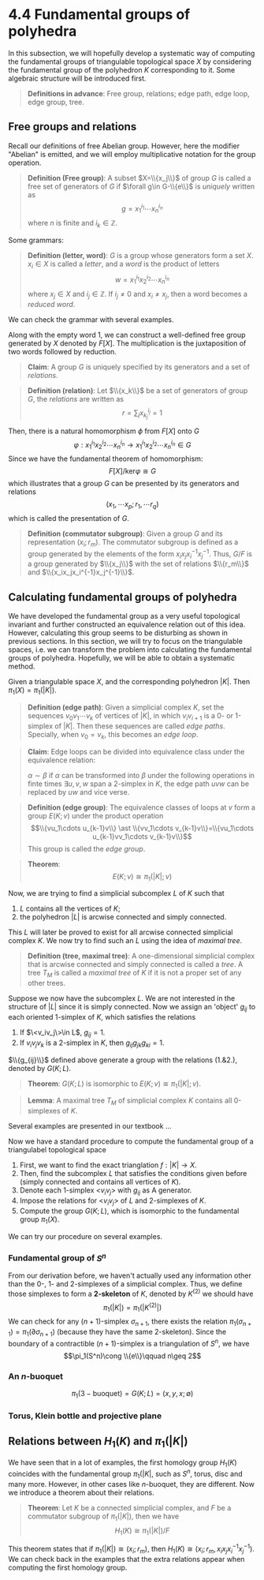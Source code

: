 # 4.4 Fundamental groups of polyhedra

In this subsection, we will hopefully develop a systematic way of computing the fundamental groups of triangulable topological space $X$ by considering the fundamental group of the polyhedron $K$ corresponding to it. Some algebraic structure will be introduced first.

>**Definitions in advance**: Free group, relations; edge path, edge loop, edge group, tree.

## Free groups and relations

Recall our definitions of free Abelian group. However, here the modifier "Abelian" is emitted, and we will employ multiplicative notation for the group operation.

>**Definition (Free group)**: A subset $X=\\{x_j\\}$ of group $G$ is called a free set of generators of $G$ if $\forall g\in G-\\{e\\}$ is *uniquely* written as
>$$g=x^{i_1}_1\cdots x^{i_n}_n$$
>where $n$ is finite and $i_k\in \mathbb{Z}$.

Some grammars:
>**Definition (letter, word)**: $G$ is a group whose generators form a set $X$. $x_i\in X$ is called a *letter*, and a *word* is the product of letters 
>$$w=x_1^{i_1}x_2^{i_2}\cdots x_n^{i_n}$$
>where $x_j\in X$ and $i_j\in \mathbb{Z}$. If $i_j\neq 0$ and $x_i\neq x_j$, then a word becomes a *reduced word*.

We can check the grammar with several examples.

Along with the empty word 1, we can construct a well-defined free group generated by $X$ denoted by $F[X]$. The multiplication is the juxtaposition of two words followed by reduction.

>**Claim**: A group $G$ is uniquely specified by its generators and a set of *relations*.

>**Definition (relation)**: Let $\\{x_k\\}$ be a set of generators of group $G$, the *relations* are written as 
>$$r=\sum_jx_{k_j}^{i_j}=1$$

Then, there is a natural homomorphism $\phi$ from $F[X]$ onto $G$
$$\varphi: x_1^{i_1}x_2^{i_2}\cdots x_n^{i_n}\longrightarrow x_1^{i_1}x_2^{i_2}\cdots x_n^{i_n} \in G$$
Since we have the fundamental theorem of homomorphism:
$$F[X]/\text{ker} \varphi\cong G$$
which illustrates that a group $G$ can be presented by its generators and relations
$$(x_1,\cdots x_p; r_1, \cdots r_q)$$
which is called the presentation of $G$.

>**Definition (commutator subgroup)**: Given a group $G$ and its representation $(x_i;r_m)$. The commutator subgroup is defined as a group generated by the elements of the form $x_ix_jx_i^{-1}x_j^{-1}$. Thus, $G/F$ is a group generated by $\\{x_j\\}$ with the set of relations $\\{r_m\\}$ and $\\{x_ix_jx_i^{-1}x_j^{-1}\\}$.

## Calculating fundamental groups of polyhedra

We have developed the fundamental group as a very useful topological invariant and further constructed an equivalence relation out of this idea. However, calculating this group seems to be disturbing as shown in previous sections. In this section, we will try to focus on the triangulable spaces, i.e. we can transform the problem into calculating the fundamental groups of polyhedra. Hopefully, we will be able to obtain a systematic method.

Given a triangulable space $X$, and the corresponding polyhedron $|K|$. Then $\pi_1(X)=\pi_1(|K|)$.

>**Definition (edge path)**: Given a simplicial complex $K$, set the sequences $v_0v_1\cdots v_k$ of vertices of $|K|$, in which $v_iv_{i+1}$ is a 0- or 1-simplex of $|K|$. Then these sequences are called *edge paths*. Specially, when $v_0=v_k$, this becomes an *edge loop*.

>**Claim**: Edge loops can be divided into equivalence class under the equivalence relation:
>
>$\alpha\sim \beta$ if $\alpha$ can be transformed into $\beta$ under the following operations in finte times
>$\exists u, v, w$ span a 2-simplex in $K$, the edge path $uvw$ can be replaced by $uw$ and vice verse.

>**Definition (edge group)**: The equivalence classes of loops at $v$ form a group $E(K;v)$ under the product operation
>$$\\{vu_1\cdots u_{k-1}v\\} \ast \\{vv_1\cdots v_{k-1}v\\}=\\{vu_1\cdots u_{k-1}vv_1\cdots v_{k-1}v\\}$$
>This group is called the *edge group*.

>**Theorem**: $$E(K;v)\cong \pi_1(|K|;v)$$

Now, we are trying to find a simplicial subcomplex $L$ of $K$ such that
1. $L$ contains all the vertices of $K$;
2. the polyhedron $|L|$ is arcwise connected and simply connected.

This $L$ will later be proved to exist for all arcwise connected simplicial complex $K$. We now try to find such an $L$ using the idea of *maximal tree*.

>**Definition (tree, maximal tree)**: A one-dimensional simplicial complex that is arcwise connected and simply connected is called a *tree*. A tree $T_M$ is called a *maximal tree* of $K$ if it is not a proper set of any other trees.

Suppose we now have the subcomplex $L$. We are not interested in the structure of $|L|$ since it is simply connected. Now we assign an 'object' $g_{ij}$ to each oriented 1-simplex of $K$, which satisfies the relations
1. If $\<v_iv_j\>\in L$, $g_{ij}=1$.
2. If $v_iv_jv_k$ is a 2-simplex in $K$, then $g_{ij}g_{jk}g_{ki}=1$.

$\\{g_{ij}\\}$ defined above generate a group with the relations (1.\&2.), denoted by $G(K;L)$.

>**Theorem**: $G(K;L)$ is isomorphic to $E(K;v)\cong \pi_1(|K|;v)$.

>**Lemma**: A maximal tree $T_M$ of simplicial complex $K$ contains all 0-simplexes of $K$.

Several examples are presented in our textbook $\dots$

Now we have a standard procedure to compute the fundamental group of a triangulabel topological space
1. First, we want to find the exact trianglation $f: |K|\to X$.
2. Then, find the subcomplex $L$ that satisfies the conditions given before (simply connected and contains all vertices of $K$).
3. Denote each 1-simplex $\big<v_iv_j \big>$ with $g_{ij}$ as A generator.
4. Impose the relations for $\big<v_iv_j \big>$ of $L$ and 2-simplexes of $K$.
5. Compute the group $G(K;L)$, which is isomorphic to the fundamental group $\pi_1(X)$.

We can try our procedure on several examples.

### Fundamental group of $S^n$

From our derivation before, we haven't actually used any information other than the 0-, 1- and 2-simplexes of a simplicial complex. Thus, we define those simplexes to form a **2-skeleton** of $K$, denoted by $K^{(2)}$ we should have
$$\pi_1(|{K}|)=\pi_1(|K^{(2)}|)$$
We can check for any $(n+1)$-simplex $\sigma_{n+1}$, there exists the relation $\pi_1(\sigma_{n+1})=\pi_1(\partial\sigma_{n+1})$ (because they have the same 2-skeleton). Since the boundary of a contractible $(n+1)$-simplex is a triangulation of $S^{n}$, we have
$$\pi_1(S^n)\cong \\{e\\}\qquad n\geq 2$$

### An $n$-buoquet 
$$\pi_1(3-\text{buoquet})=G(K;L)=(x,y,x;\emptyset)$$

### Torus, Klein bottle and projective plane

## Relations between $H_1(K)$ and $\pi_1(|{K}|)$

We have seen that in a lot of examples, the first homology group $H_1(K)$ coincides with the fundamental group $\pi_1(|{K}|$, such as $S^n$, torus, disc and many more. However, in other cases like $n$-buoquet, they are different. Now we introduce a theorem about their relations.

>**Theorem**: Let $K$ be a connected simplicial complex, and $F$ be a commutator subgroup of $\pi_1(|K|)$, then we have
>$$H_1(K)\cong \pi_1(|K|)/F$$

This theorem states that if $\pi_1(|K|)\cong (x_i;r_m)$, then $H_1(K)\cong (x_i;r_m,x_ix_jx_i^{-1}x_j^{-1})$. We can check back in the examples that the extra relations appear when computing the first homology group.
